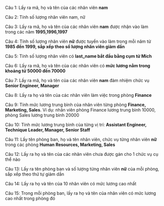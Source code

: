 Câu 1:
Lấy ra mã, họ và tên của các nhân viên **nam**

Câu 2:
Tính số lượng nhân viên nam, nữ

Câu 3:
Lấy ra mã, họ và tên của các nhân viên **nam** được nhận vào làm trong các năm **1995,1996,1997**

Câu 4:
Tính số lượng nhân viên **nữ** được tuyển vào làm trong mỗi năm từ **1985 đến 1999, sắp xếp theo số lượng nhân viên giảm dần**

Câu 5:
Tính số lượng nhân viên có **last_name bắt đầu bằng cụm từ Mich**

Câu 6:
Lấy ra mã, họ và tên của các nhân viên có **mức lương nằm trong khoảng từ 50000 đến 70000**

Câu 7:
Lấy ra mã, họ và tên của các nhân viên **nam** đảm nhiệm chức vụ **Senior Engineer, Manager**

Câu 8:
Lấy ra họ và tên của các nhân viên làm việc trong phòng **Finance**

Câu 9:
Tính mức lương trung bình của nhân viên từng phòng **Finance, Marketing, Sales**. Ví dụ: nhân viên phòng Finance lương trung bình 10000, phòng Sales lương trung bình 20000

Câu 10:
Tính mức lương trung bình của từng vị trí: **Assistant Engineer, Technique Leader, Manager, Senior Staff**

Câu 11:
Lấy tên phòng ban, họ và tên nhân viên, chức vụ từng nhân viên **nữ** trong các phòng **Human Resources, Marketing, Sales**

Câu 12:
Lấy ra họ và tên của các nhân viên chưa được gán cho 1 chức vụ cụ thể nào

Câu 13:
Lấy ra tên phòng ban và số lượng từng nhân viên **nữ** của mỗi phòng, sắp xếp theo thứ tự giảm dần

Câu 14:
Lấy ra họ và tên của 10 nhân viên có mức lương cao nhất

Câu 15:
Trong mỗi phòng ban, lấy ra họ và tên của nhân viên có mức lương cao nhất trong phòng đó